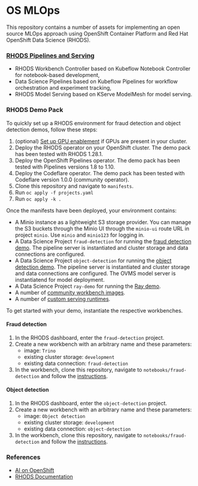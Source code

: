 # OS MLOps

This repository contains a number of assets for implementing an open source MLOps approach using OpenShift Container Platform and Red Hat OpenShift Data Science (RHODS).

### [RHODS Pipelines and Serving](odh-kfp-modelmesh.md)

- RHODS Workbench Controller based on Kubeflow Notebook Controller for notebook-based development,
- Data Science Pipelines based on Kubeflow Pipelines for workflow orchestration and experiment tracking,
- RHODS Model Serving based on KServe ModelMesh for model serving.

### RHODS Demo Pack

To quickly set up a RHODS environment for fraud detection and object detection demos, follow these steps:
1. (optional) [Set up GPU enablement](gpu-enablement.md) if GPUs are present in your cluster.
2. Deploy the RHODS operator on your OpenShift cluster. The demo pack has been tested with RHODS 1.28.1.
3. Deploy the OpenShift Pipelines operator. The demo pack has been tested with Pipelines versions 1.8 to 1.10.
4. Deploy the Codeflare operator. The demo pack has been tested with Codeflare version 1.0.0 (community operator).
5. Clone this repository and navigate to `manifests`.
6. Run `oc apply -f projects.yaml`
7. Run `oc apply -k .`

Once the manifests have been deployed, your environment contains:
- A Minio instance as a lightweight S3 storage provider. You can manage the S3 buckets through the Minio UI through the `minio-ui` route URL in project `minio`. Use `minio` and `minio123` for logging in.
- A Data Science Project `fraud-detection` for running the [fraud detection demo](notebooks/fraud-detection/instructions.md). The pipeline server is instantiated and cluster storage and data connections are configured.
- A Data Science Project `object-detection` for running the [object detection demo](notebooks/object-detection-example). The pipeline server is instantiated and cluster storage and data connections are configured. The OVMS model server is instantiatend for model deployment.
- A Data Science Project `ray-demo` for running the [Ray demo](notebooks/codeflare-examples/ray/README.md).
- A number of [community workbench images](manifests/odh/custom-notebooks.yaml).
- A number of [custom serving runtimes](manifests/odh/modelmesh/custom-serving-runtimes.yaml).

To get started with your demo, instantiate the respective workbenches.

#### Fraud detection

1. In the RHODS dashboard, enter the `fraud-detection` project.
2. Create a new workbench with an arbitrary name and these parameters:
    - image: `Trino`
    - existing cluster storage: `development`
    - existing data connection: `fraud-detection`
3. In the workbench, clone this repository, navigate to `notebooks/fraud-detection` and follow the [instructions](notebooks/fraud-detection/instructions.md).

#### Object detection

1. In the RHODS dashboard, enter the `object-detection` project.
2. Create a new workbench with an arbitrary name and these parameters:
    - image: `Object detection`
    - existing cluster storage: `development`
    - existing data connection: `object-detection`
3. In the workbench, clone this repository, navigate to `notebooks/fraud-detection` and follow the [instructions](notebooks/object-detection-example/demo-setup.ipynb).

### References

- [AI on OpenShift](https://ai-on-openshift.io/)
- [RHODS Documentation](https://access.redhat.com/documentation/en-us/red_hat_openshift_data_science_self-managed)